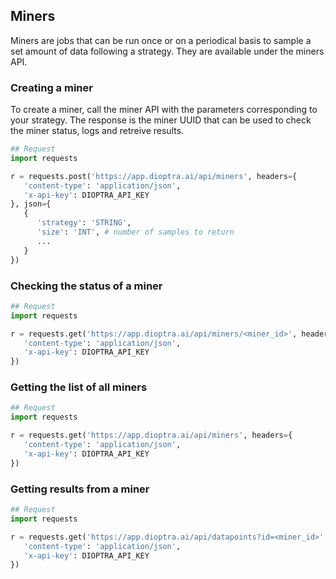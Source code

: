 ## Miners

Miners are jobs that can be run once or on a periodical basis to sample a set amount of data following a strategy. 
They are available under the miners API.

### Creating a miner 

To create a miner, call the miner API with the parameters corresponding to your strategy. 
The response is the miner UUID that can be used to check the miner status, logs and retreive results.

```python
## Request
import requests

r = requests.post('https://app.dioptra.ai/api/miners', headers={
   'content-type': 'application/json',
   'x-api-key': DIOPTRA_API_KEY
}, json={
   {
      'strategy': 'STRING',
      'size': 'INT', # number of samples to return
      ...
   }
})
```

### Checking the status of a miner 

```python
## Request
import requests

r = requests.get('https://app.dioptra.ai/api/miners/<miner_id>', headers={
   'content-type': 'application/json',
   'x-api-key': DIOPTRA_API_KEY
})
```

### Getting the list of all miners

```python
## Request
import requests

r = requests.get('https://app.dioptra.ai/api/miners', headers={
   'content-type': 'application/json',
   'x-api-key': DIOPTRA_API_KEY
})
```

### Getting results from a miner

```python
## Request
import requests

r = requests.get('https://app.dioptra.ai/api/datapoints?id=<miner_id>', headers={
   'content-type': 'application/json',
   'x-api-key': DIOPTRA_API_KEY
})
```